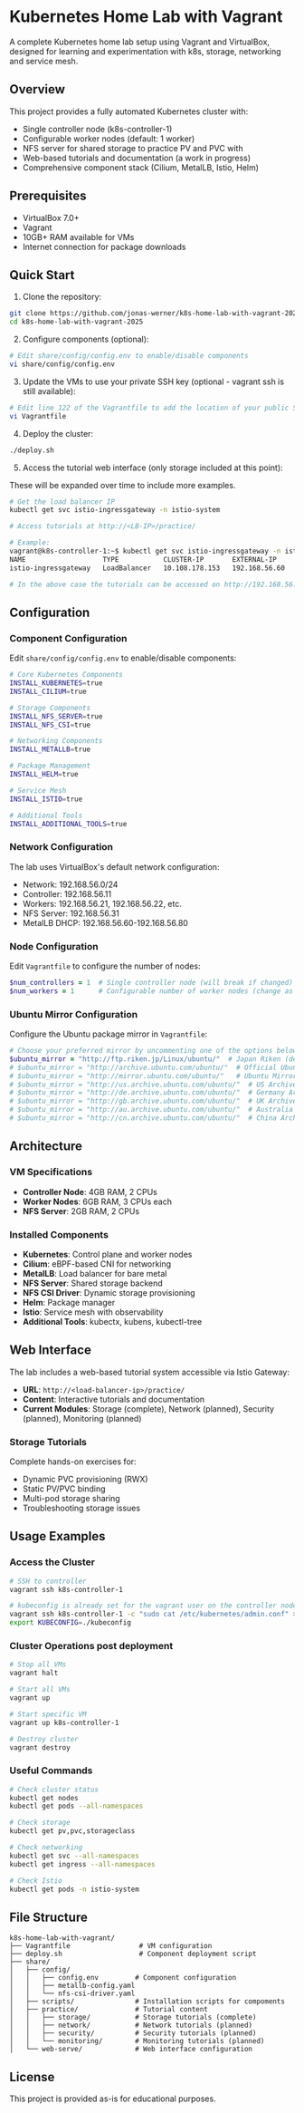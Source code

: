 # Kubernetes Home Lab with Vagrant

A complete Kubernetes home lab setup using Vagrant and VirtualBox, designed for learning and experimentation with k8s, storage, networking and service mesh.

## Overview

This project provides a fully automated Kubernetes cluster with:
- Single controller node (k8s-controller-1)
- Configurable worker nodes (default: 1 worker)
- NFS server for shared storage to practice PV and PVC with
- Web-based tutorials and documentation (a work in progress)
- Comprehensive component stack (Cilium, MetalLB, Istio, Helm)

## Prerequisites

- VirtualBox 7.0+
- Vagrant
- 10GB+ RAM available for VMs
- Internet connection for package downloads

## Quick Start

1. Clone the repository:
```bash
git clone https://github.com/jonas-werner/k8s-home-lab-with-vagrant-2025.git
cd k8s-home-lab-with-vagrant-2025
```

2. Configure components (optional):
```bash
# Edit share/config/config.env to enable/disable components
vi share/config/config.env
```

3. Update the VMs to use your private SSH key (optional - vagrant ssh is still available):
```bash
# Edit line 122 of the Vagrantfile to add the location of your public SSH key
vi Vagrantfile
```

4. Deploy the cluster:
```bash
./deploy.sh
```

5. Access the tutorial web interface (only storage included at this point):

These will be expanded over time to include more examples. 

```bash
# Get the load balancer IP
kubectl get svc istio-ingressgateway -n istio-system

# Access tutorials at http://<LB-IP>/practice/

# Example:
vagrant@k8s-controller-1:~$ kubectl get svc istio-ingressgateway -n istio-system
NAME                   TYPE           CLUSTER-IP       EXTERNAL-IP     PORT(S)                                      AGE
istio-ingressgateway   LoadBalancer   10.108.178.153   192.168.56.60   15021:31920/TCP,80:30434/TCP,443:30985/TCP   26h

# In the above case the tutorials can be accessed on http://192.168.56.60/practice/

```

## Configuration

### Component Configuration

Edit `share/config/config.env` to enable/disable components:

```bash
# Core Kubernetes Components
INSTALL_KUBERNETES=true
INSTALL_CILIUM=true

# Storage Components
INSTALL_NFS_SERVER=true
INSTALL_NFS_CSI=true

# Networking Components
INSTALL_METALLB=true

# Package Management
INSTALL_HELM=true

# Service Mesh
INSTALL_ISTIO=true

# Additional Tools
INSTALL_ADDITIONAL_TOOLS=true
```

### Network Configuration

The lab uses VirtualBox's default network configuration:
- Network: 192.168.56.0/24
- Controller: 192.168.56.11
- Workers: 192.168.56.21, 192.168.56.22, etc.
- NFS Server: 192.168.56.31
- MetalLB DHCP: 192.168.56.60-192.168.56.80

### Node Configuration

Edit `Vagrantfile` to configure the number of nodes:

```ruby
$num_controllers = 1  # Single controller node (will break if changed)
$num_workers = 1      # Configurable number of worker nodes (change as required)
```

### Ubuntu Mirror Configuration

Configure the Ubuntu package mirror in `Vagrantfile`:

```ruby
# Choose your preferred mirror by uncommenting one of the options below:
$ubuntu_mirror = "http://ftp.riken.jp/Linux/ubuntu/"  # Japan Riken (default)
# $ubuntu_mirror = "http://archive.ubuntu.com/ubuntu/"  # Official Ubuntu Archive
# $ubuntu_mirror = "http://mirror.ubuntu.com/ubuntu/"   # Ubuntu Mirror Network
# $ubuntu_mirror = "http://us.archive.ubuntu.com/ubuntu/"  # US Archive
# $ubuntu_mirror = "http://de.archive.ubuntu.com/ubuntu/"  # Germany Archive
# $ubuntu_mirror = "http://gb.archive.ubuntu.com/ubuntu/"  # UK Archive
# $ubuntu_mirror = "http://au.archive.ubuntu.com/ubuntu/"  # Australia Archive
# $ubuntu_mirror = "http://cn.archive.ubuntu.com/ubuntu/"  # China Archive
```

## Architecture

### VM Specifications

- **Controller Node**: 4GB RAM, 2 CPUs
- **Worker Nodes**: 6GB RAM, 3 CPUs each
- **NFS Server**: 2GB RAM, 2 CPUs

### Installed Components

- **Kubernetes**: Control plane and worker nodes
- **Cilium**: eBPF-based CNI for networking
- **MetalLB**: Load balancer for bare metal
- **NFS Server**: Shared storage backend
- **NFS CSI Driver**: Dynamic storage provisioning
- **Helm**: Package manager
- **Istio**: Service mesh with observability
- **Additional Tools**: kubectx, kubens, kubectl-tree

## Web Interface

The lab includes a web-based tutorial system accessible via Istio Gateway:

- **URL**: `http://<load-balancer-ip>/practice/`
- **Content**: Interactive tutorials and documentation
- **Current Modules**: Storage (complete), Network (planned), Security (planned), Monitoring (planned)

### Storage Tutorials

Complete hands-on exercises for:
- Dynamic PVC provisioning (RWX)
- Static PV/PVC binding
- Multi-pod storage sharing
- Troubleshooting storage issues

## Usage Examples

### Access the Cluster

```bash
# SSH to controller
vagrant ssh k8s-controller-1

# kubeconfig is already set for the vagrant user on the controller node, but if you manually want to copy kubeconfig to local machine:
vagrant ssh k8s-controller-1 -c "sudo cat /etc/kubernetes/admin.conf" > kubeconfig
export KUBECONFIG=./kubeconfig
```

### Cluster Operations post deployment

```bash
# Stop all VMs 
vagrant halt

# Start all VMs
vagrant up

# Start specific VM
vagrant up k8s-controller-1

# Destroy cluster
vagrant destroy
```

### Useful Commands

```bash
# Check cluster status
kubectl get nodes
kubectl get pods --all-namespaces

# Check storage
kubectl get pv,pvc,storageclass

# Check networking
kubectl get svc --all-namespaces
kubectl get ingress --all-namespaces

# Check Istio
kubectl get pods -n istio-system
```

## File Structure

```
k8s-home-lab-with-vagrant/
├── Vagrantfile                 # VM configuration
├── deploy.sh                   # Component deployment script
├── share/
│   ├── config/
│   │   ├── config.env         # Component configuration
│   │   ├── metallb-config.yaml
│   │   └── nfs-csi-driver.yaml
│   ├── scripts/               # Installation scripts for compoments
│   ├── practice/              # Tutorial content
│   │   ├── storage/           # Storage tutorials (complete)
│   │   ├── network/           # Network tutorials (planned)
│   │   ├── security/          # Security tutorials (planned)
│   │   └── monitoring/        # Monitoring tutorials (planned)
│   └── web-serve/             # Web interface configuration
```

## License

This project is provided as-is for educational purposes.
